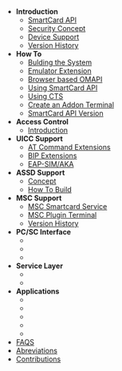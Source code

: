 * **Introduction**
    * [SmartCard API](https://github.com/sunyer/seek-for-android/wiki/SmartcardAPI)
    * [Security Concept](https://github.com/sunyer/seek-for-android/wiki/SecurityConcept)
    * [Device Support](https://github.com/sunyer/seek-for-android/wiki/Devices)
    * [Version History](https://github.com/sunyer/seek-for-android/wiki/VersionHistory)
* **How To**
    * [Bulding the System](https://github.com/sunyer/seek-for-android/wiki/BuildingTheSystem)
    * [Emulator Extension](https://github.com/sunyer/seek-for-android/wiki/EmulatorExtension)
    * [Browser based OMAPI](https://github.com/sunyer/seek-for-android/wiki/WebScapi)
    * [Using SmartCard API](https://github.com/sunyer/seek-for-android/wiki/UsingSmartCardAPI)
    * [Using CTS](https://github.com/sunyer/seek-for-android/wiki/UsingCTS)
    * [Create an Addon Terminal](https://github.com/sunyer/seek-for-android/wiki/AddonTerminal)
    * [SmartCard API Version](https://github.com/sunyer/seek-for-android/wiki/RetrievingVersionInfo)
* **Access Control**
    * [Introduction](https://github.com/sunyer/seek-for-android/wiki/AccessControlIntroduction)
* **UICC Support**
    * [AT Command Extensions](https://github.com/sunyer/seek-for-android/wiki/UICCSupport)
    * [BIP Extensions](https://github.com/sunyer/seek-for-android/wiki/BIP_Extensions)
    * [EAP-SIM/AKA](https://github.com/sunyer/seek-for-android/wiki/EapSimAka)
* **ASSD Support**
    * [Concept](https://github.com/sunyer/seek-for-android/wiki/Concept)
    * [How To Build](https://github.com/sunyer/seek-for-android/wiki/HowToBuild)
* **MSC Support** 
    * [MSC Smartcard Service](https://github.com/sunyer/seek-for-android/wiki/MscSmartcardService)
    * [MSC Plugin Terminal](https://github.com/sunyer/seek-for-android/wiki/MscPluginTerminal)
    * [Version History](https://github.com/sunyer/seek-for-android/wiki/MscVersionHistory)
* **PC/SC Interface** 
    * [](https://github.com/sunyer/seek-for-android/wiki/)
    * [](https://github.com/sunyer/seek-for-android/wiki/)
    * [](https://github.com/sunyer/seek-for-android/wiki/)
* **Service Layer**
    * [](https://github.com/sunyer/seek-for-android/wiki/)
    * [](https://github.com/sunyer/seek-for-android/wiki/)
* **Applications**
    * [](https://github.com/sunyer/seek-for-android/wiki/)
    * [](https://github.com/sunyer/seek-for-android/wiki/)
    * [](https://github.com/sunyer/seek-for-android/wiki/)
    * [](https://github.com/sunyer/seek-for-android/wiki/)
    * [](https://github.com/sunyer/seek-for-android/wiki/)
* [FAQS](https://github.com/sunyer/seek-for-android/wiki/)
* [Abreviations](https://github.com/sunyer/seek-for-android/wiki/)
* [Contributions](https://github.com/sunyer/seek-for-android/wiki/)





